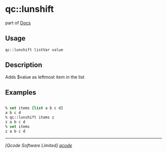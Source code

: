 qc::lunshift
============

part of [Docs](../index.md)

Usage
-----
`
        qc::lunshift listVar value
    `

Description
-----------
Adds $value as leftmost item in the list

Examples
--------
```tcl

% set items [list a b c d]
a b c d
% qc::lunshift items z
z a b c d
% set items
z a b c d
```

----------------------------------
*[Qcode Software Limited] [qcode]*

[qcode]: http://www.qcode.co.uk "Qcode Software"